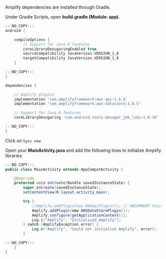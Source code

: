 Amplify dependencies are installed through Gradle.

Under Gradle Scripts, open **build.gradle (Module: app)**.

```gradle
:::NO_COPY:::
android {

```
```gradle
    compileOptions {
        // Support for Java 8 features
        coreLibraryDesugaringEnabled true
        sourceCompatibility JavaVersion.VERSION_1_8
        targetCompatibility JavaVersion.VERSION_1_8
    }
```
```gradle
:::NO_COPY:::
}

dependencies {
```
```gradle
    // Amplify plugins
    implementation 'com.amplifyframework:aws-api:1.6.5'
    implementation 'com.amplifyframework:aws-datastore:1.6.5'

    // Support for Java 8 features
    coreLibraryDesugaring 'com.android.tools:desugar_jdk_libs:1.0.10'
```
```gradle
:::NO_COPY:::
}
```

Click on `Sync now`


Open your **MainActivity.java** and add the following lines to initialize Amplify libraries:
```java
:::NO_COPY:::
public class MainActivity extends AppCompatActivity {

    @Override
    protected void onCreate(Bundle savedInstanceState) {
        super.onCreate(savedInstanceState);
        setContentView(R.layout.activity_main);
```
```java
        try {
            //Amplify.addPlugin(new AWSApiPlugin()); // UNCOMMENT this line once backend is deployed
            Amplify.addPlugin(new AWSDataStorePlugin());
            Amplify.configure(getApplicationContext());
            Log.i("Amplify", "Initialized Amplify");
        } catch (AmplifyException error) {
            Log.e("Amplify", "Could not initialize Amplify", error);
        }
```
```java
:::NO_COPY:::
    }
}
```